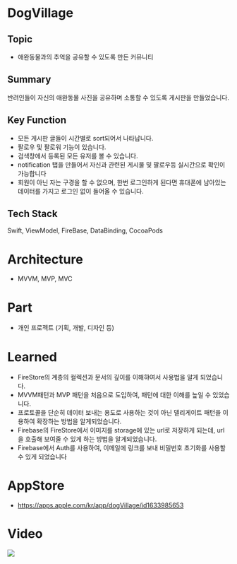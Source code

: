 # DogVillage

## Topic
+ 애완동물과의 추억을 공유할 수 있도록 만든 커뮤니티

## Summary
반려인들이 자신의 애완동물 사진을 공유하며 소통할 수 있도록 게시판을 만들었습니다.

## Key Function
+ 모든 게시판 글들이 시간별로 sort되어서 나타납니다.
+ 팔로우 및 팔로워 기능이 있습니다.
+ 검색창에서 등록된 모든 유저를 볼 수 있습니다.
+ notification 탭을 만들어서 자신과 관련된 게시물 및 팔로우등 실시간으로 확인이 가능합니다
+ 회원이 아닌 자는 구경을 할 수 없으며, 한번 로그인하게 된다면 휴대폰에 남아있는 데이터를 가지고 로그인 없이 들어올 수 있습니다.

## Tech Stack
Swift, ViewModel, FireBase, DataBinding, CocoaPods

# Architecture
+ MVVM, MVP, MVC

# Part
+ 개인 프로젝트 (기획, 개발, 디자인 등)

# Learned
+ FireStore의 계층의 컬렉션과 문서의 깊이를 이해햐여서 사용법을 알게 되었습니다.
+ MVVM패턴과 MVP 패턴을 처음으로 도입하여, 패턴에 대한 이해를 높일 수 있었습니다.
+ 프로토콜을 단순히 데이터 보내는 용도로 사용하는 것이 아닌 델리게이트 패턴을 이용하여 확장하는 방법을 알게되었습니다.
+ Firebase의 FireStore에서 이미지를 storage에 있는 url로 저장하게 되는데, url을 호출해 보여줄 수 있게 하는 방법을 알게되었습니다.
+ Firebase에서 Auth를 사용하여, 이메일에 링크를 보내 비밀번호 초기화를 사용할 수 있게 되었습니다

# AppStore
+ https://apps.apple.com/kr/app/dogVillage/id1633985653

# Video
<img src="https://github.com/UiHyungZo/DogVillage/issues/1#issue-1305675450">
